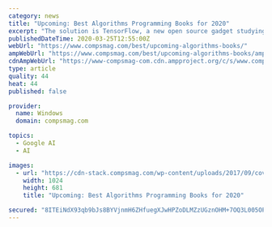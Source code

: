 ```yaml
---
category: news
title: "Upcoming: Best Algorithms Programming Books for 2020"
excerpt: "The solution is TensorFlow, a new open source gadget studying library from Google. System Finding out with TensorFlow teaches readers about gadget studying algorithms and natural methods to enforce answers with TensorFlow. Every bankruptcy zooms into a unique instance of gadget studying. “Bored and Brilliant shows the fascinating side of boredom."
publishedDateTime: 2020-03-25T12:55:00Z
webUrl: "https://www.compsmag.com/best/upcoming-algorithms-books/"
ampWebUrl: "https://www.compsmag.com/best/upcoming-algorithms-books/amp/"
cdnAmpWebUrl: "https://www-compsmag-com.cdn.ampproject.org/c/s/www.compsmag.com/best/upcoming-algorithms-books/amp/"
type: article
quality: 44
heat: 44
published: false

provider:
  name: Windows
  domain: compsmag.com

topics:
  - Google AI
  - AI

images:
  - url: "https://cdn-stack.compsmag.com/wp-content/uploads/2017/09/cover-macbook-pro-macbook-computer-programming-60626-1024x681.jpeg"
    width: 1024
    height: 681
    title: "Upcoming: Best Algorithms Programming Books for 2020"

secured: "8ITEiNdX93qb9bJs8BYVjnmH6ZHfuegXJwHPZoDLMZzUGznOHM+7OQ3L005OPOXSSqVAHDp/ATTaSiPZzjMOZD9dmhri8lj+SV9NrUNvhu49U5H3Z/39xAnmqfGx9VeGdQzKd5NwIEXFwZoTqEJ4v6/0Yl50UKJChOpv8ZRzRew0Z//HtlX7YgGzTHFAgUCzwXL/2HB2Is5BZopY0hZoEjZMGR5/bW6OlfTjvomzF8XvthibrtDFF1XEkCTnIYPRZQF4PyxClrdAsBvJ3mlfyGKAUqcC0qDMr4zIPCi2piXkzGM0PnvXjVtxInuhdtOcc+aUv1Ds4q24lLjjZ5dW2ZL94vgOxeXtoj/XDnhngKJpILh5a0K8QhPFQqkT4hOHfO7VLExc1s1UNFhd/oqzX9F9laacY+om0XddV/8C5hUBlDRynSt8H1LvGkj3g6kO7dCKK/EgI8lxF4aGXs3Y7Oyto90f2FTGrprNOIO9nCs=;3SIdsw5Y8HP3Heb8wC1zIA=="
---
```


